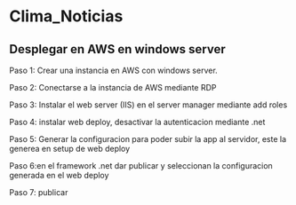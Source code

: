 # Clima_Noticias

## Desplegar en AWS en windows server

Paso 1: Crear una instancia en AWS con windows server.

Paso 2: Conectarse a la instancia de AWS mediante RDP

Paso 3: Instalar el web server (IIS) en el server manager mediante add roles

Paso 4: instalar web deploy, desactivar la autenticacion mediante .net

Paso 5: Generar la configuracion para poder subir la app al servidor, este la generea en setup de web deploy

Paso 6:en el framework .net dar publicar y seleccionan la configuracion generada en el web deploy

Paso 7: publicar
